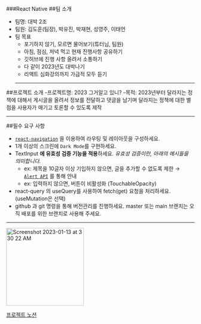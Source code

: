 ###React Native
##팀 소개
- 팀명: 대박 2조
- 팀원: 김도훈(팀장), 박유진, 박재현, 성영주, 이태언
- 팀 목표
    - 포기하지 않기, 모르면 물어보기(튜터님, 팀원)
    - 아침, 점심, 저녁 먹고 현재 진행사항 공유하기
    - 깃허브에 진행 사항 올려서 소통하기
    - 다 같이 2023년도 대박나기
    - 리액트 심화강의까지 가급적 모두 듣기
    ***
##프로젝트 소개
-프로젝트명: 2023 그거알고 있니?
-목적: 2023년부터 달라지는 정책에 대해서 게시글을 올려서 정보를 전달하고 댓글을 남기며 달라지는 정책에 대한 별점을 사용자가 매기고 토론할 수 있도록 제작
***
##필수 요구 사항
- [`react-navigation`](https://reactnavigation.org/) 을 이용하여 라우팅 및 레이아웃을 구성하세요.
- 1개 이상의 스크린에 `Dark Mode`를 구현하세요.
- TextInput **에 유효성 검증 기능을 적용**하세요. *유효성 검증이란, 아래의 예시들을 의미합니다.*
    - ex: 제목을 10글자 이상 기입하지 않으면, 글을 추가할 수 없도록 제한 → [`Alert API`](https://reactnative.dev/docs/alert) 를 통해 안내
    - ex: 입력하지 않으면, 버튼이 비활성화 (TouchableOpacity)
- react-query 의 useQuery를 사용하여 fetch(get) 요청을 처리하세요. (useMutation은 선택)
- github 과 git 명령을 통해 버전관리를 진행하세요. master 또는 main 브랜치는 오직 배포를 위한 브랜치로 사용해 주세요.
***

<img width="207" alt="Screenshot 2023-01-13 at 3 30 22 AM" src="https://user-images.githubusercontent.com/117061219/212244214-0ae635a3-48d0-48ae-9bc2-22f062e4cce1.png">

[프로젝트 노션](https://www.notion.so/Team-A-2-2-e6649f7cdf45473d8ed348b03457eff2)

